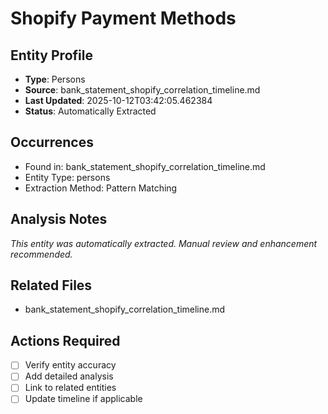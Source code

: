 # Shopify Payment Methods

## Entity Profile
- **Type**: Persons
- **Source**: bank_statement_shopify_correlation_timeline.md
- **Last Updated**: 2025-10-12T03:42:05.462384
- **Status**: Automatically Extracted

## Occurrences
- Found in: bank_statement_shopify_correlation_timeline.md
- Entity Type: persons
- Extraction Method: Pattern Matching

## Analysis Notes
*This entity was automatically extracted. Manual review and enhancement recommended.*

## Related Files
- bank_statement_shopify_correlation_timeline.md

## Actions Required
- [ ] Verify entity accuracy
- [ ] Add detailed analysis
- [ ] Link to related entities
- [ ] Update timeline if applicable
